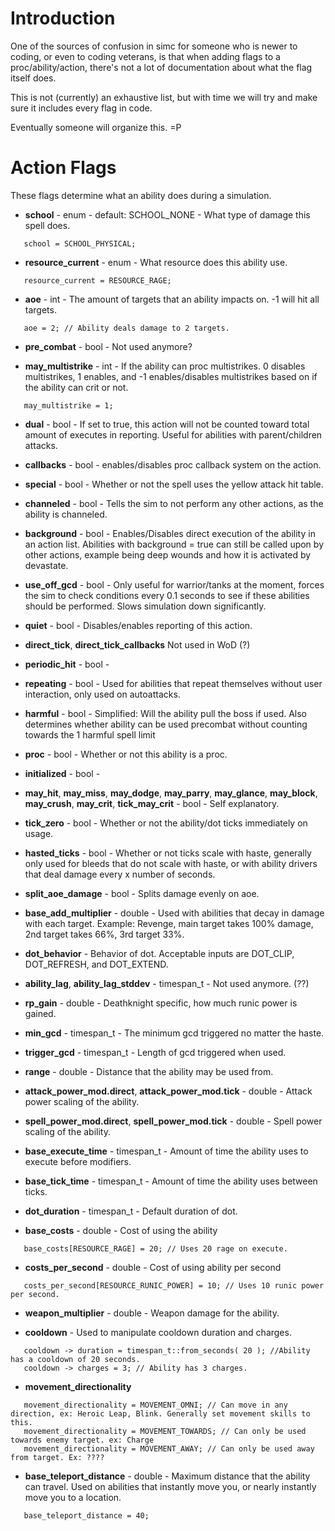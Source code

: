 # Introduction

One of the sources of confusion in simc for someone who is newer to coding, or even to coding veterans, is that when adding flags to a proc/ability/action, there's not a lot of documentation about what the flag itself does.

This is not (currently) an exhaustive list, but with time we will try and make sure it includes every flag in code.

Eventually someone will organize this. =P

# Action Flags

These flags determine what an ability does during a simulation.

  * **school** - enum - default: SCHOOL\_NONE - What type of damage this spell does.
```
   school = SCHOOL_PHYSICAL;
```

  * **resource\_current** - enum - What resource does this ability use.
```
   resource_current = RESOURCE_RAGE;
```

  * **aoe** - int - The amount of targets that an ability impacts on. -1 will hit all targets.
```
   aoe = 2; // Ability deals damage to 2 targets.
```

  * **pre\_combat** - bool - Not used anymore?

  * **may\_multistrike** - int - If the ability can proc multistrikes. 0 disables multistrikes, 1 enables, and -1 enables/disables multistrikes based on if the ability can crit or not.
```
   may_multistrike = 1;
```

  * **dual** - bool - If set to true, this action will not be counted toward total amount of executes in reporting. Useful for abilities with parent/children attacks.

  * **callbacks** - bool - enables/disables proc callback system on the action.

  * **special** - bool - Whether or not the spell uses the yellow attack hit table.

  * **channeled** - bool - Tells the sim to not perform any other actions, as the ability is channeled.

  * **background** - bool - Enables/Disables direct execution of the ability in an action list. Abilities with background = true can still be called upon by other actions, example being deep wounds and how it is activated by devastate.

  * **use\_off\_gcd** - bool - Only useful for warrior/tanks at the moment, forces the sim to check conditions every 0.1 seconds to see if these abilities should be performed. Slows simulation down significantly.

  * **quiet** - bool - Disables/enables reporting of this action.

  * **direct\_tick**, **direct\_tick\_callbacks** Not used in WoD (?)

  * **periodic\_hit** - bool -

  * **repeating** - bool - Used for abilities that repeat themselves without user interaction, only used on autoattacks.

  * **harmful** - bool - Simplified: Will the ability pull the boss if used. Also determines whether ability can be used precombat without counting towards the 1 harmful spell limit

  * **proc** - bool - Whether or not this ability is a proc.

  * **initialized** - bool -

  * **may\_hit**, **may\_miss**, **may\_dodge**, **may\_parry**, **may\_glance**, **may\_block**, **may\_crush**, **may\_crit**, **tick\_may\_crit** - bool - Self explanatory.

  * **tick\_zero** - bool - Whether or not the ability/dot ticks immediately on usage.

  * **hasted\_ticks** - bool - Whether or not ticks scale with haste, generally only used for bleeds that do not scale with haste, or with ability drivers that deal damage every x number of seconds.

  * **split\_aoe\_damage** - bool - Splits damage evenly on aoe.

  * **base\_add\_multiplier** - double - Used with abilities that decay in damage with each target. Example: Revenge, main target takes 100% damage, 2nd target takes 66%, 3rd target 33%.

  * **dot\_behavior** - Behavior of dot. Acceptable inputs are DOT\_CLIP, DOT\_REFRESH, and DOT\_EXTEND.

  * **ability\_lag**, **ability\_lag\_stddev** - timespan\_t - Not used anymore. (??)

  * **rp\_gain** - double - Deathknight specific, how much runic power is gained.

  * **min\_gcd** - timespan\_t - The minimum gcd triggered no matter the haste.

  * **trigger\_gcd** - timespan\_t - Length of gcd triggered when used.

  * **range** - double - Distance that the ability may be used from.

  * **attack\_power\_mod.direct**, **attack\_power\_mod.tick** - double - Attack power scaling of the ability.

  * **spell\_power\_mod.direct**, **spell\_power\_mod.tick** - double - Spell power scaling of the ability.

  * **base\_execute\_time** - timespan\_t - Amount of time the ability uses to execute before modifiers.

  * **base\_tick\_time** - timespan\_t - Amount of time the ability uses between ticks.

  * **dot\_duration** - timespan\_t - Default duration of dot.

  * **base\_costs** - double - Cost of using the ability
```
   base_costs[RESOURCE_RAGE] = 20; // Uses 20 rage on execute.
```

  * **costs\_per\_second** - double - Cost of using ability per second
```
   costs_per_second[RESOURCE_RUNIC_POWER] = 10; // Uses 10 runic power per second.
```

  * **weapon\_multiplier** - double - Weapon damage for the ability.

  * **cooldown** - Used to manipulate cooldown duration and charges.
```
   cooldown -> duration = timespan_t::from_seconds( 20 ); //Ability has a cooldown of 20 seconds.
   cooldown -> charges = 3; // Ability has 3 charges.
```

  * **movement\_directionality**
```
   movement_directionality = MOVEMENT_OMNI; // Can move in any direction, ex: Heroic Leap, Blink. Generally set movement skills to this.
   movement_directionality = MOVEMENT_TOWARDS; // Can only be used towards enemy target. ex: Charge
   movement_directionality = MOVEMENT_AWAY; // Can only be used away from target. Ex: ????
```

  * **base\_teleport\_distance** - double - Maximum distance that the ability can travel. Used on abilities that instantly move you, or nearly instantly move you to a location.
```
   base_teleport_distance = 40;
```